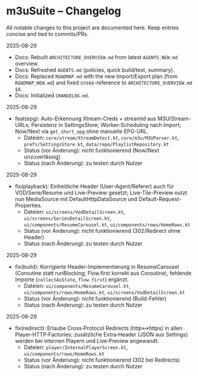 #
# m3uSuite – Changelog

All notable changes to this project are documented here. Keep entries concise and tied to commits/PRs.

2025-08-29
- Docs: Rebuilt `ARCHITECTURE_OVERVIEW.md` from latest `AGENTS_NEW.md` overview.
- Docs: Refreshed `AGENTS.md` (policies, quick build/test, summary).
- Docs: Replaced `ROADMAP.md` with the new Import/Export plan (from `ROADMAP_NEW.md`) and fixed cross-reference to `ARCHITECTURE_OVERVIEW.md §8`.
- Docs: Initialized `CHANGELOG.md`.

2025-08-29
- feat(epg): Auto-Erkennung Xtream-Creds + streamId aus M3U/Stream-URLs; Persistenz in SettingsStore; Worker-Scheduling nach Import; Now/Next via `get_short_epg` ohne manuelle EPG-URL.
  - Dateien: `core/xtream/XtreamDetect.kt`, `core/m3u/M3UParser.kt`, `prefs/SettingsStore.kt`, `data/repo/PlaylistRepository.kt`
  - Status (vor Änderung): nicht funktionierend (Now/Next unzuverlässig)
  - Status (nach Änderung): zu testen durch Nutzer

2025-08-29
- fix(playback): Einheitliche Header (User-Agent/Referer) auch für VOD/Serie/Resume und Live-Preview gesetzt; Live-Tile-Preview nutzt nun MediaSource mit DefaultHttpDataSource und Default-Request-Properties.
  - Dateien: `ui/screens/VodDetailScreen.kt`, `ui/screens/SeriesDetailScreen.kt`, `ui/components/ResumeCarousel.kt`, `ui/components/rows/HomeRows.kt`
  - Status (vor Änderung): nicht funktionierend (302/Redirect ohne Header)
  - Status (nach Änderung): zu testen durch Nutzer

2025-08-29
- fix(build): Korrigierte Header-Implementierung in ResumeCarousel (Coroutine statt runBlocking; Flow.first korrekt aus Coroutine), fehlende Importe (`collectAsState`, `flow.first`) ergänzt.
  - Dateien: `ui/components/ResumeCarousel.kt`, `ui/components/rows/HomeRows.kt`, `ui/screens/VodDetailScreen.kt`
  - Status (vor Änderung): nicht funktionierend (Build-Fehler)
  - Status (nach Änderung): zu testen durch Nutzer

2025-08-29
- fix(redirect): Erlaube Cross‑Protocol Redirects (http↔https) in allen Player‑HTTP‑Factories; zusätzliche Extra‑Header (JSON aus Settings) werden bei internen Playern und Live‑Preview angewandt.
  - Dateien: `player/InternalPlayerScreen.kt`, `ui/components/rows/HomeRows.kt`
  - Status (vor Änderung): nicht funktionierend (302 bei Redirects)
  - Status (nach Änderung): zu testen durch Nutzer
